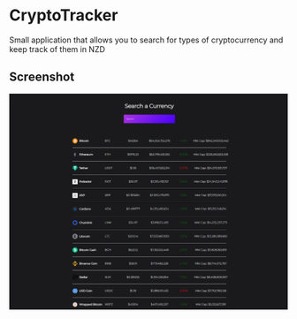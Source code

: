 # CryptoTracker

Small application that allows you to search for types of cryptocurrency and keep track of them in NZD


## Screenshot
![Screenshot](https://github.com/ShannonRoberts/CryptoTracker/blob/main/Capture.PNG?raw=true)
